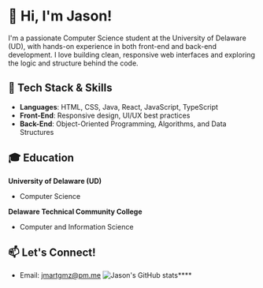 # 👋 Hi, I'm Jason!

I'm a passionate Computer Science student at the University of Delaware (UD), with hands-on experience in both front-end and back-end development. I love building clean, responsive web interfaces and exploring the logic and structure behind the code.

## 🧠 Tech Stack & Skills
- **Languages**: HTML, CSS, Java, React, JavaScript, TypeScript
- **Front-End**: Responsive design, UI/UX best practices
- **Back-End**: Object-Oriented Programming, Algorithms, and Data Structures

## 🎓 Education
**University of Delaware (UD)**  
- Computer Science
  
**Delaware Technical Community College**
- Computer and Information Science


## 📫 Let's Connect!
- Email: jmartgmz@pm.me
![Jason's GitHub stats](https://github-readme-stats.vercel.app/api?username=jmartgmz&show_icons=true&theme=transparent)****
